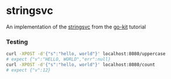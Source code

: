 # stringsvc
An implementation of the [stringsvc](https://gokit.io/examples/stringsvc.html#first-principles) from the [go-kit](https://gokit.io) tutorial

### Testing
```sh
curl -XPOST -d'{"s":"hello, world"}' localhost:8080/uppercase
# expect {"v":"HELLO, WORLD","err":null}
curl -XPOST -d'{"s":"hello, world"}' localhost:8080/count
# expect {"v":12}
```